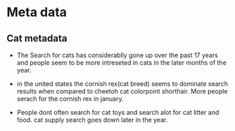# Meta data

## Cat metadata

* The Search for cats has considerablly gone up over the past 17 years and people seem to be more intreseted in cats in the later months of the year.

* in the united states the cornish rex(cat breed) seems to dominate search results when compared to cheetoh cat colorpoint shorthair. More people serach for the cornish rex in january.

* People dont often search for cat toys and search alot for cat litter and food. cat supply search goes down later in the year.
